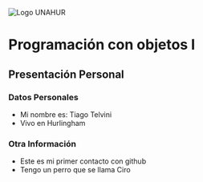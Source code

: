![Logo UNAHUR](./UNAHUR.png)

# Programación con objetos I
## Presentación Personal

### Datos Personales
- Mi nombre es: Tiago Telvini
- Vivo en Hurlingham


### Otra Información
- Este es mi primer contacto con github
- Tengo un perro que se llama Ciro
